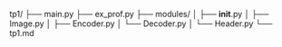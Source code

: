 tp1/
├── main.py
├── ex_prof.py
├── modules/
│ ├── **init**.py
│ ├── Image.py
│ ├── Encoder.py
│ └── Decoder.py
│ └── Header.py
└── tp1.md
